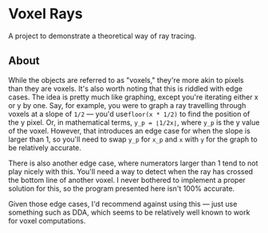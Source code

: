 # Voxel Rays
A project to demonstrate a theoretical way of ray tracing.

## About
While the objects are referred to as "voxels," they're more akin to pixels than they are voxels. It's also worth noting
that this is riddled with edge cases. The idea is pretty much like graphing, except you're iterating either x or y by
one. Say, for example, you were to graph a ray travelling through voxels at a slope of `1/2` — you'd use`floor(x * 1/2)`
to find the position of the y pixel. Or, in mathematical terms, `y_p = ⌊1/2x⌋`, where `y_p` is the y value of the voxel.
However, that introduces an edge case for when the slope is larger than 1, so you'll need to swap `y_p` for `x_p` and
`x` with `y` for the graph to be relatively accurate.

There is also another edge case, where numerators larger than 1 tend to not play nicely with this. You'll need a way to
detect when the ray has crossed the bottom line of another voxel. I never bothered to implement a proper solution for
this, so the program presented here isn't 100% accurate.

Given those edge cases, I'd recommend against using this — just use something such as DDA, which seems to be relatively
well known to work for voxel computations.

